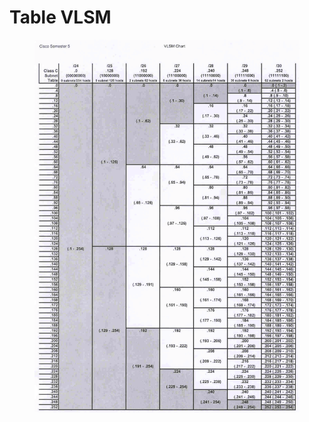 # Table VLSM

<figure><img src="../../.gitbook/assets/VLSM_chart.webp" alt=""><figcaption></figcaption></figure>
